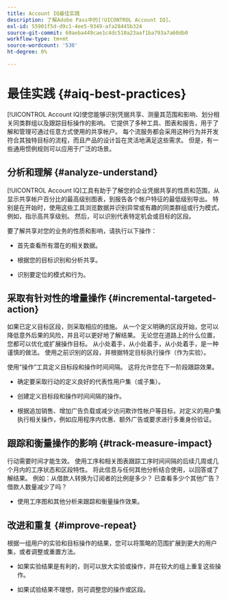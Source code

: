 ```yaml
---
title: Account IQ最佳实践
description: 了解Adobe Pass中的[!UICONTROL Account IQ]。
exl-id: 55901f5d-d9c1-4ee5-9349-afa28445b324
source-git-commit: 60aeba449cae1c4dc510a23aaf1ba793a7a60db0
workflow-type: tm+mt
source-wordcount: '530'
ht-degree: 0%

---
```


# 最佳实践 {#aiq-best-practices}

[!UICONTROL Account IQ]使您能够识别凭据共享、测量其范围和影响、划分相关同类群组以及跟踪目标操作的影响。 它提供了多种工具、图表和报告，用于了解和管理可通过任意方式使用的共享帐户。 每个流服务都会采用这种行为并开发符合其独特目标的流程，而且产品的设计旨在灵活地满足这些需求。  但是，有一些通用惯例规则可以应用于广泛的场景。

## 分析和理解 {#analyze-understand}

[!UICONTROL Account IQ]工具有助于了解您的企业凭据共享的性质和范围，从显示共享帐户百分比的最高级别图表，到报告各个帐户特征的最低级别导出。 特别是在开始时，使用这些工具浏览数据并识别异常或有趣的同类群组或行为模式，例如，指示高共享级别。 然后，可以识别代表特定机会或目标的区段。

要了解共享对您的业务的性质和影响，请执行以下操作：

* 首先查看所有潜在的相关数据。

* 根据您的目标识别和分析共享。

* 识别要定位的模式和行为。

## 采取有针对性的增量操作 {#incremental-targeted-action}

如果已定义目标区段，则采取相应的措施。 从一个定义明确的区段开始，您可以降低意外后果的风险，并且可以更好地了解结果。 无论您在道路上的什么位置，您都可以优化或扩展操作目标。
从小处着手，从小处着手，从小处着手，是一种谨慎的做法。 使用之前识别的区段，并根据特定目标执行操作（作为实验）。

使用“操作”工具定义目标段和操作时间间隔。 这将允许您在下一阶段跟踪效果。

* 确定要采取行动的定义良好的代表性用户集（或子集）。

* 创建定义目标段和操作时间间隔的操作。

* 根据追加销售、增加广告负载或减少访问欺诈性帐户等目标，对定义的用户集执行相关操作，例如应用程序内优惠、额外广告或要求进行多重身份验证。

<!--If necessary, gauge the affect [by measuring the impact of actions taken](#track-measure-impact).-->

## 跟踪和衡量操作的影响 {#track-measure-impact}

行动需要时间才能生效。 使用工序和相关图表跟踪工序时间间隔的后续几周或几个月内的工序状态和区段特性。 将此信息与任何其他分析结合使用，以回答或了解结果。 例如：从借款人转换为订阅者的比例是多少？ 已查看多少个其他广告？ 借款人数量减少了吗？

* 使用工序图和其他分析来跟踪和衡量操作效果。

## 改进和重复 {#improve-repeat}

根据一组用户的实验和目标操作的结果，您可以将策略的范围扩展到更大的用户集，或者调整或重置方法。

* 如果实验结果是有利的，则可以放大实验或操作，并在较大的组上重复这些操作。

* 如果试验结果不理想，则可调整您的操作或区段。



